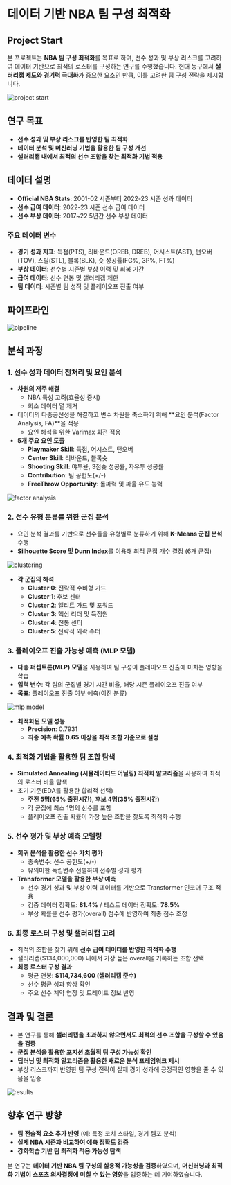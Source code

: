 # 데이터 기반 NBA 팀 구성 최적화

## Project Start
본 프로젝트는 **NBA 팀 구성 최적화**를 목표로 하며, 선수 성과 및 부상 리스크를 고려하여 데이터 기반으로 최적의 로스터를 구성하는 연구를 수행했습니다. 현대 농구에서 **샐러리캡 제도와 경기력 극대화**가 중요한 요소인 만큼, 이를 고려한 팀 구성 전략을 제시합니다.

![project start](./Readme_images/image-1.png)

## 연구 목표
- **선수 성과 및 부상 리스크를 반영한 팀 최적화**
- **데이터 분석 및 머신러닝 기법을 활용한 팀 구성 개선**
- **샐러리캡 내에서 최적의 선수 조합을 찾는 최적화 기법 적용**

## 데이터 설명
- **Official NBA Stats**: 2001-02 시즌부터 2022-23 시즌 성과 데이터
- **선수 급여 데이터**: 2022-23 시즌 선수 급여 데이터
- **선수 부상 데이터**: 2017~22 5년간 선수 부상 데이터

### 주요 데이터 변수
- **경기 성과 지표**: 득점(PTS), 리바운드(OREB, DREB), 어시스트(AST), 턴오버(TOV), 스틸(STL), 블록(BLK), 슛 성공률(FG%, 3P%, FT%)
- **부상 데이터**: 선수별 시즌별 부상 이력 및 회복 기간
- **급여 데이터**: 선수 연봉 및 샐러리캡 제한
- **팀 데이터**: 시즌별 팀 성적 및 플레이오프 진출 여부

## 파이프라인
![pipeline](./Readme_images/image-2.png)

## 분석 과정
### 1. 선수 성과 데이터 전처리 및 요인 분석
- **차원의 저주 해결**
  - NBA 특성 고려(효율성 중시)
  - 희소 데이터 열 제거
- 데이터의 다중공선성을 해결하고 변수 차원을 축소하기 위해 **요인 분석(Factor Analysis, FA)**을 적용
  - 요인 해석을 위한 Varimax 회전 적용
- **5개 주요 요인 도출**
  - **Playmaker Skill**: 득점, 어시스트, 턴오버
  - **Center Skill**: 리바운드, 블록슛
  - **Shooting Skill**: 야투율, 3점슛 성공률, 자유투 성공률
  - **Contribution**: 팀 공헌도(+/-)
  - **FreeThrow Opportunity**: 돌파력 및 파울 유도 능력

![factor analysis](./Readme_images/image-3.png)

### 2. 선수 유형 분류를 위한 군집 분석
- 요인 분석 결과를 기반으로 선수들을 유형별로 분류하기 위해 **K-Means 군집 분석** 수행
- **Silhouette Score 및 Dunn Index**를 이용해 최적 군집 개수 결정 (6개 군집)

![clustering](./Readme_images/image-4.png)

- **각 군집의 해석**
  - **Cluster 0**: 전략적 수비형 가드
  - **Cluster 1**: 후보 센터
  - **Cluster 2**: 엘리트 가드 및 포워드
  - **Cluster 3**: 핵심 리더 및 득점원
  - **Cluster 4**: 전통 센터
  - **Cluster 5**: 전략적 외곽 슈터

### 3. 플레이오프 진출 가능성 예측 (MLP 모델)
- **다층 퍼셉트론(MLP) 모델**을 사용하여 팀 구성이 플레이오프 진출에 미치는 영향을 학습
- **입력 변수**: 각 팀의 군집별 경기 시간 비율, 해당 시즌 플레이오프 진출 여부
- **목표**: 플레이오프 진출 여부 예측(이진 분류)

![mlp model](./Readme_images/image-5.png)

- **최적화된 모델 성능**
  - **Precision**: 0.7931
  - **최종 예측 확률 0.65 이상을 최적 조합 기준으로 설정**

### 4. 최적화 기법을 활용한 팀 조합 탐색
- **Simulated Annealing (시뮬레이티드 어닐링) 최적화 알고리즘**을 사용하여 최적의 로스터 비율 탐색
- 초기 기준(EDA를 활용한 합리적 선택)
  - **주전 5명(65% 출전시간), 후보 4명(35% 출전시간)**
  - 각 군집에 최소 1명의 선수를 포함
  - 플레이오프 진출 확률이 가장 높은 조합을 찾도록 최적화 수행

### 5. 선수 평가 및 부상 예측 모델링
- **회귀 분석을 활용한 선수 가치 평가**
  - 종속변수: 선수 공헌도(+/-)
  - 유의미한 독립변수 선별하여 선수별 성과 평가
- **Transformer 모델을 활용한 부상 예측**
  - 선수 경기 성과 및 부상 이력 데이터를 기반으로 Transformer 인코더 구조 적용
  - 검증 데이터 정확도: **81.4%** / 테스트 데이터 정확도: **78.5%**
  - 부상 확률을 선수 평가(overall) 점수에 반영하여 최종 점수 조정

### 6. 최종 로스터 구성 및 샐러리캡 고려
- 최적의 조합을 찾기 위해 **선수 급여 데이터를 반영한 최적화 수행**
- 샐러리캡($134,000,000) 내에서 가장 높은 overall을 기록하는 조합 선택
- **최종 로스터 구성 결과**
  - 평균 연봉: **$114,734,600 (샐러리캡 준수)**
  - 선수 평균 성과 향상 확인
  - 주요 선수 계약 연장 및 트레이드 정보 반영

## 결과 및 결론
- 본 연구를 통해 **샐러리캡을 초과하지 않으면서도 최적의 선수 조합을 구성할 수 있음을 검증**
- **군집 분석을 활용한 포지션 초월적 팀 구성 가능성 확인**
- **딥러닝 및 최적화 알고리즘을 활용한 새로운 분석 프레임워크 제시**
- 부상 리스크까지 반영한 팀 구성 전략이 실제 경기 성과에 긍정적인 영향을 줄 수 있음을 입증

![results](./Readme_images/image-6.png)

## 향후 연구 방향
- **팀 전술적 요소 추가 반영** (예: 특정 코치 스타일, 경기 템포 분석)
- **실제 NBA 시즌과 비교하여 예측 정확도 검증**
- **강화학습 기반 팀 최적화 적용 가능성 탐색**

본 연구는 **데이터 기반 NBA 팀 구성의 실용적 가능성을 검증**하였으며, **머신러닝과 최적화 기법이 스포츠 의사결정에 미칠 수 있는 영향**을 입증하는 데 기여하였습니다.

